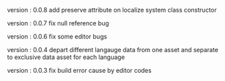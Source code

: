   version : 0.0.8
  add preserve attribute on localize system class constructor 

  version : 0.0.7
  fix null reference bug

  version : 0.0.6
  fix some editor bugs

  version : 0.0.4
  depart different langauge data from one asset and separate to exclusive data asset for each language

  version : 0.0.3
  fix build error cause by editor codes